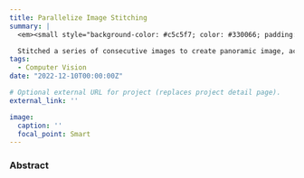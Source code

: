 ```yaml
---
title: Parallelize Image Stitching
summary: |
  <em><small style="background-color: #c5c5f7; color: #330066; padding: 5px;">C++/CUDA/OpenMP/OpenCV</small></em><br>

  Stitched a series of consecutive images to create panoramic image, accelerating the RANSAC algorithm and Homography transform using CUDA for parallel computation.
tags:
  - Computer Vision
date: "2022-12-10T00:00:00Z"

# Optional external URL for project (replaces project detail page).
external_link: ''

image:
  caption: ''
  focal_point: Smart
---
```

### Abstract